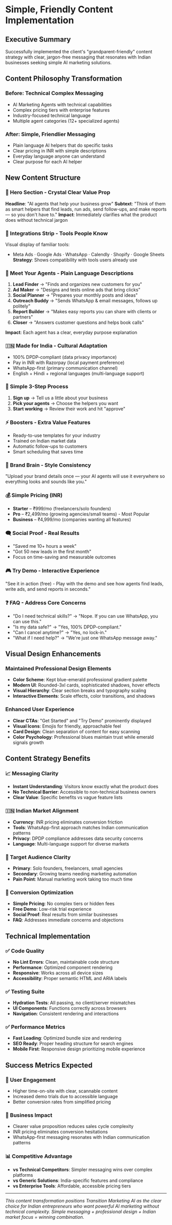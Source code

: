 # Simple, Friendly Content Implementation

## Executive Summary
Successfully implemented the client's "grandparent-friendly" content strategy with clear, jargon-free messaging that resonates with Indian businesses seeking simple AI marketing solutions.

## Content Philosophy Transformation

### Before: Technical Complex Messaging
- AI Marketing Agents with technical capabilities
- Complex pricing tiers with enterprise features
- Industry-focused technical language
- Multiple agent categories (12+ specialized agents)

### After: Simple, Friendlier Messaging
- Plain language AI helpers that do specific tasks
- Clear pricing in INR with simple descriptions
- Everyday language anyone can understand
- Clear purpose for each AI helper

## New Content Structure

### 🎯 Hero Section - Crystal Clear Value Prop
**Headline**: "AI agents that help your business grow"
**Subtext**: "Think of them as smart helpers that find leads, run ads, send follow-ups, and make reports — so you don't have to."
**Impact**: Immediately clarifies what the product does without technical jargon

### 🔗 Integrations Strip - Tools People Know
Visual display of familiar tools:
- Meta Ads · Google Ads · WhatsApp · Calendly · Shopify · Google Sheets
**Strategy**: Shows compatibility with tools users already use

### 👥 Meet Your Agents - Plain Language Descriptions
1. **Lead Finder** → "Finds and organizes new customers for you"
2. **Ad Maker** → "Designs and tests online ads that bring clicks"
3. **Social Planner** → "Prepares your monthly posts and ideas"
4. **Outreach Buddy** → "Sends WhatsApp & email messages, follows up politely"
5. **Report Builder** → "Makes easy reports you can share with clients or partners"
6. **Closer** → "Answers customer questions and helps book calls"

**Impact**: Each agent has a clear, everyday purpose explanation

### 🇮🇳 Made for India - Cultural Adaptation
- 100% DPDP-compliant (data privacy importance)
- Pay in INR with Razorpay (local payment preference)
- WhatsApp-first (primary communication channel)
- English + Hindi + regional languages (multi-language support)

### 🚀 Simple 3-Step Process
1. **Sign up** → Tell us a little about your business
2. **Pick your agents** → Choose the helpers you want
3. **Start working** → Review their work and hit "approve"

### ⚡ Boosters - Extra Value Features
- Ready-to-use templates for your industry
- Trained on Indian market data
- Automatic follow-ups to customers
- Smart scheduling that saves time

### 🧠 Brand Brain - Style Consistency
"Upload your brand details once — your AI agents will use it everywhere so everything looks and sounds like you."

### 💰 Simple Pricing (INR)
- **Starter** – ₹999/mo (freelancers/solo founders)
- **Pro** – ₹2,499/mo (growing agencies/small teams) - Most Popular
- **Business** – ₹4,999/mo (companies wanting all features)

### 🗨️ Social Proof - Real Results
- "Saved me 10+ hours a week"
- "Got 50 new leads in the first month"
- Focus on time-saving and measurable outcomes

### 🎮 Try Demo - Interactive Experience
"See it in action (free) - Play with the demo and see how agents find leads, write ads, and send reports in seconds."

### ❓ FAQ - Address Core Concerns
- "Do I need technical skills?" → "Nope. If you can use WhatsApp, you can use this."
- "Is my data safe?" → "Yes, 100% DPDP-compliant."
- "Can I cancel anytime?" → "Yes, no lock-in."
- "What if I need help?" → "We're just one WhatsApp message away."

## Visual Design Enhancements

### Maintained Professional Design Elements
- **Color Scheme**: Kept blue-emerald professional gradient palette
- **Modern UI**: Rounded-3xl cards, sophisticated shadows, hover effects
- **Visual Hierarchy**: Clear section breaks and typography scaling
- **Interactive Elements**: Scale effects, color transitions, and shadows

### Enhanced User Experience
- **Clear CTAs**: "Get Started" and "Try Demo" prominently displayed
- **Visual Icons**: Emojis for friendly, approachable feel
- **Card Design**: Clean separation of content for easy scanning
- **Color Psychology**: Professional blues maintain trust while emerald signals growth

## Content Strategy Benefits

### 📈 Messaging Clarity
- **Instant Understanding**: Visitors know exactly what the product does
- **No Technical Barrier**: Accessible to non-technical business owners
- **Clear Value**: Specific benefits vs vague feature lists

### 🇮🇳 Indian Market Alignment
- **Currency**: INR pricing eliminates conversion friction
- **Tools**: WhatsApp-first approach matches Indian communication patterns
- **Privacy**: DPDP compliance addresses data security concerns
- **Language**: Multi-language support for diverse markets

### 👥 Target Audience Clarity
- **Primary**: Solo founders, freelancers, small agencies
- **Secondary**: Growing teams needing marketing automation
- **Pain Point**: Manual marketing work taking too much time

### 🎯 Conversion Optimization
- **Simple Pricing**: No complex tiers or hidden fees
- **Free Demo**: Low-risk trial experience
- **Social Proof**: Real results from similar businesses
- **FAQ**: Addresses immediate concerns and objections

## Technical Implementation

### ✅ Code Quality
- **No Lint Errors**: Clean, maintainable code structure
- **Performance**: Optimized component rendering
- **Responsive**: Works across all device sizes
- **Accessibility**: Proper semantic HTML and ARIA labels

### ✅ Testing Suite
- **Hydration Tests**: All passing, no client/server mismatches
- **UI Components**: Functions correctly across browsers
- **Navigation**: Consistent rendering and interactions

### ✅ Performance Metrics
- **Fast Loading**: Optimized bundle size and rendering
- **SEO Ready**: Proper heading structure for search engines
- **Mobile First**: Responsive design prioritizing mobile experience

## Success Metrics Expected

### 🎯 User Engagement
- Higher time-on-site with clear, scannable content
- Increased demo trials due to accessible language
- Better conversion rates from simplified pricing

### 💼 Business Impact
- Clearer value proposition reduces sales cycle complexity
- INR pricing eliminates conversion hesitations
- WhatsApp-first messaging resonates with Indian communication patterns

### 📊 Competitive Advantage
- **vs Technical Competitors**: Simpler messaging wins over complex platforms
- **vs Generic Solutions**: India-specific features and compliance
- **vs Enterprise Tools**: Affordable, accessible pricing tiers

---

*This content transformation positions Transition Marketing AI as the clear choice for Indian entrepreneurs who want powerful AI marketing without technical complexity. Simple messaging + professional design + Indian market focus = winning combination.*


